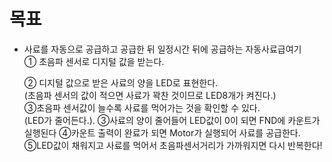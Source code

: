 # 목표
- 사료를 자동으로 공급하고 공급한 뒤 일정시간 뒤에 공급하는 자동사료급여기  
  ① 초음파 센서로 디지털 값을 받는다.    

  ② 디지털 값으로 받은 사료의 양을 LED로 표현한다.  
  (초음파 센서의 값이 적으면 사료가 꽉찬 것이므로 LED8개가 켜진다.)  
  ③초음파 센서값이 늘수록 사료를 먹어가는 것을 확인할 수 있다.  
   (LED가 줄어든다.). 
  ③사료의 양이 줄어들어 LED값이 0이 되면 FND에 카운트가 실행된다
  ④카운트 출력이 완료가 되면 Motor가 실행되어 사료를 공급한다.  
  ⑤LED값이 채워지고 사료를 먹어서 초음파센서거리가 가까워지면 다시 반복한다!   

